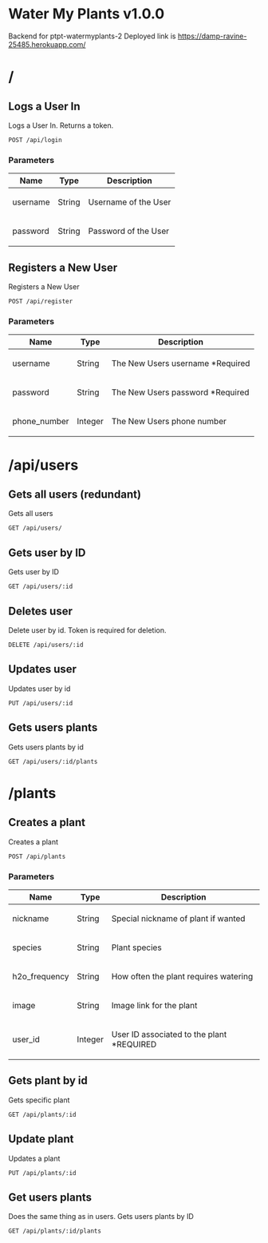 # Water My Plants v1.0.0

Backend for ptpt-watermyplants-2
Deployed link is https://damp-ravine-25485.herokuapp.com/

# /

## Logs a User In

<p>Logs a User In. Returns a token.</p>

    POST /api/login

### Parameters

| Name     | Type   | Description                 |
| -------- | ------ | --------------------------- |
| username | String | <p>Username of the User</p> |
| password | String | <p>Password of the User</p> |

## Registers a New User

<p>Registers a New User</p>

    POST /api/register

### Parameters

| Name         | Type    | Description                              |
| ------------ | ------- | ---------------------------------------- |
| username     | String  | <p>The New Users username \*Required</p> |
| password     | String  | <p>The New Users password \*Required</p> |
| phone_number | Integer | <p>The New Users phone number<p>         |

# /api/users

## Gets all users (redundant)

<p>Gets all users</p>

    GET /api/users/

## Gets user by ID

<p>Gets user by ID</p>

    GET /api/users/:id

## Deletes user

<p>Delete user by id. Token is required for deletion.</p>

    DELETE /api/users/:id

## Updates user

<p>Updates user by id</p>

    PUT /api/users/:id

## Gets users plants

<p>Gets users plants by id</p>

    GET /api/users/:id/plants

# /plants

## Creates a plant

<p>Creates a plant</p>

    POST /api/plants

### Parameters

| Name          | Type    | Description                                       |
| ------------- | ------- | ------------------------------------------------- |
| nickname      | String  | <p>Special nickname of plant if wanted</p>        |
| species       | String  | <p>Plant species</p>                              |
| h2o_frequency | String  | <p>How often the plant requires watering</p>      |
| image         | String  | <p>Image link for the plant</p>                   |
| user_id       | Integer | <p>User ID associated to the plant \*REQUIRED</p> |

## Gets plant by id

<p>Gets specific plant</p>

    GET /api/plants/:id

## Update plant

<p>Updates a plant</p>

    PUT /api/plants/:id

## Get users plants

<p>Does the same thing as in users. Gets users plants by ID</p>

    GET /api/plants/:id/plants
